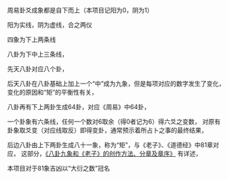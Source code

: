 
周易卦爻成象都是自下而上（本项目记阳为0，阴为1）

阳为实线，阴为虚线，合之两仪

四象为下上两条线

八卦为下中上三条线，

先天八卦对应八个卦，

后天八卦在八卦基础上加上一个“中”成为九象，但是每项对应的数字发生了变化，变化的原因和“矩”的平衡性有关，

八卦再有下上两卦生成64卦，对应《周易》中64卦，

一个卦象有六条线，任何一个数对6取余（得0者记为6）得六爻之变数，
对原有卦象取爻变（对应线取反）即得变卦，通常预示着所占卜之事的最终结果，

后边八卦由上下两卦生成八十一象，称为“矩”，与《老子》、《道德经》中81章对应，
这部分，[《八卦九象和《老子》的创作方法、分章及章序》](https://zhuanlan.zhihu.com/p/90606767) 有详述，

本项目对于81象吉凶以“大衍之数”冠名
